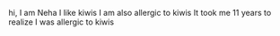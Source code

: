 hi, I am Neha
I like kiwis
I am also allergic to kiwis
It took me 11 years to realize I was allergic to kiwis
